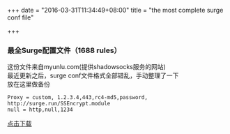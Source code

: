 +++
date = "2016-03-31T11:34:49+08:00"
title = "the most complete surge conf file"

+++

### 最全Surge配置文件（1688 rules）

这份文件来自myunlu.com(提供shadowsocks服务的网站)   
最近更新之后，surge conf文件格式全部错乱，手动整理了一下   
放在这里做备份   


```[Proxy]
Proxy = custom, 1.2.3.4,443,rc4-md5,password, http://surge.run/SSEncrypt.module 
null = http,null,1234
```


[点击下载](myunlu.conf)